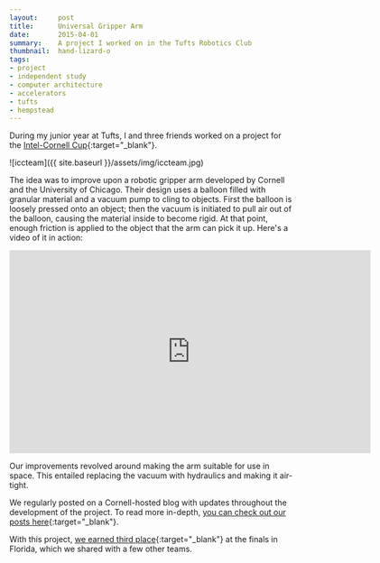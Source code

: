 ```yaml
---
layout:     post
title:      Universal Gripper Arm
date:       2015-04-01
summary:    A project I worked on in the Tufts Robotics Club
thumbnail:  hand-lizard-o
tags:
- project
- independent study
- computer architecture
- accelerators
- tufts
- hempstead
---
```


During my junior year at Tufts, I and three friends worked on a project for the [Intel-Cornell Cup](http://www.systemseng.cornell.edu/engineering/se/intel/about/){:target="_blank"}.

![iccteam]({{ site.baseurl }}/assets/img/iccteam.jpg)

The idea was to improve upon a robotic gripper arm developed by Cornell and the University of Chicago. Their design uses a balloon filled with granular material and a vacuum pump to cling to objects. First the balloon is loosely pressed onto an object; then the vacuum is initiated to pull air out of the balloon, causing the material inside to become rigid. At that point, enough friction is applied to the object that the arm can pick it up. Here's a video of it in action:

<iframe width="640" height="360" src="https://www.youtube.com/embed/0d4f8fEysf8" frameborder="0" allowfullscreen></iframe>
<br />

Our improvements revolved around making the arm suitable for use in space. This entailed replacing the vacuum with hydraulics and making it air-tight.

We regularly posted on a Cornell-hosted blog with updates throughout the development of the project. To read more in-depth, [you can check out our posts here](http://blogs.cornell.edu/cornellcup2015tuftsroboticists/){:target="_blank"}.

With this project, [we earned third place](http://www.systemseng.cornell.edu/se/intel/news/2015awards.cfm){:target="_blank"} at the finals in Florida, which we shared with a few other teams.
